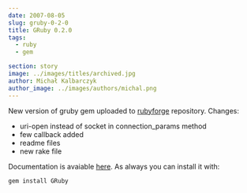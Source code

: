 ```yaml
---
date: 2007-08-05
slug: gruby-0-2-0
title: GRuby 0.2.0
tags:
  - ruby
  - gem

section: story
image: ../images/titles/archived.jpg
author: Michał Kalbarczyk
author_image: ../images/authors/michal.png
---
```


New version of gruby gem uploaded to [rubyforge](http://rubyforge.org/projects/gruby/) repository.
Changes:

- uri-open instead of socket in connection_params method
- few callback added
- readme files
- new rake file

Documentation is avaiable [here](http://gruby.rubyforge.org/).
As always you can install it with:

`gem install GRuby`
